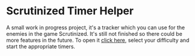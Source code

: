 # Scrutinized Timer Helper
A small work in progress project, it's a tracker which you can use for the enemies in the game Scrutinized. It's still not finished so there could be more features in the future. To open it [click here](https://lucasthehitman.github.io/ScrutinizedTimerHelper/), select your difficulty and start the appropriate timers.
